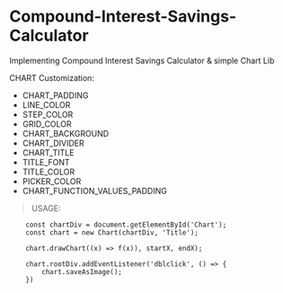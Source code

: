 # Compound-Interest-Savings-Calculator
Implementing Compound Interest Savings Calculator &amp; simple Chart Lib


CHART Customization:
  - CHART_PADDING 
  - LINE_COLOR 
  - STEP_COLOR 
  - GRID_COLOR 
  - CHART_BACKGROUND 
  - CHART_DIVIDER
  - CHART_TITLE 
  - TITLE_FONT 
  - TITLE_COLOR 
  - PICKER_COLOR
  - CHART_FUNCTION_VALUES_PADDING 


> USAGE: 
        
        const chartDiv = document.getElementById('Chart');
        const chart = new Chart(chartDiv, 'Title');

        chart.drawChart((x) => f(x)), startX, endX);

        chart.rootDiv.addEventListener('dblclick', () => {
            chart.saveAsImage();
        })
